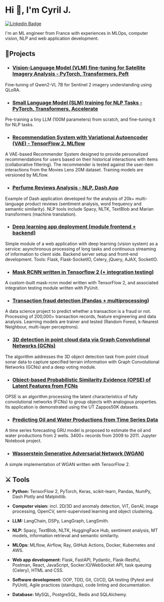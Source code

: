 <h1 align="left">Hi 👋, I'm Cyril J.</h1>

[![Linkedin Badge](https://img.shields.io/badge/LinkedIn-0077B5?style=for-the-badge&logo=linkedin&logoColor=white)](https://www.linkedin.com/in/cjuliani/)

I'm an ML engineer from France with experiences in MLOps, computer vision, NLP and web application development.

## 📕Projects

* ### [Vision-Language Model (VLM) fine-tuning for Satellite Imagery Analysis - PyTorch, Transformers, Peft](https://github.com/cjuliani/vlm-rs)
Fine-tuning of Qwen2-VL 7B for Sentinel 2 imagery understanding using QLoRA.

* ### [Small Language Model (SLM) training for NLP Tasks - PyTorch, Transformers, Accelerate](https://github.com/cjuliani/slm-builder)
Pre-training a tiny LLM (100M parameters) from scratch, and fine-tuning it for NLP tasks.

* ### [Recommendation System with Variational Autoencoder (VAE) - TensorFlow 2, MLflow](https://github.com/cjuliani/recommendation-system-vae-mlflow)
A VAE-based Recommender System designed to provide personalized recommendations for users based on their historical interactions with items (collaborative filtering). The recommender is tested against the user-item interactions from the Movies Lens 20M dataset. Training models are versioned by MLflow.
  
* ### [Perfume Reviews Analysis - NLP, Dash App](https://github.com/cjuliani/perfume-reviews-nlp-dash-app)
Example of Dash application developed for the analysis of 20k+ multi-language product reviews (sentiment analysis, word frequency and semantic similarity). NLP tools include Spacy, NLTK, TextBlob and Marian transformers (machine translation). 

* ### [Deep learning app deployment (module frontend + backend)](https://github.com/cjuliani/deep-learning-app-flask-jquery-celery-socketio-docker)
Simple module of a web application with deep learning (vision system) as a service: asynchronous processing of long tasks and continuous streaming of information to client side. Backend server setup and fromt-end development. Tools: Flask, Flask-SocketIO, Celery, jQuery, AJAX, SocketIO.

* ### [Mask RCNN written in Tensorflow 2 (+ integration testing)](https://github.com/cjuliani/Mask-RCNN-Tensorflow-2)
A custom-built mask-rcnn model written with TensorFlow 2, and associated integration testing module written with PyUnit.

* ### [Transaction fraud detection (Pandas + multiprocessing)](https://github.com/cjuliani/transaction-fraud-detection)
A data science project to predict whether a transaction is a fraud or not. Processing of 200,000+ transaction records, feature engineering and data analysis. Learning models are trainer and tested (Random Forest, k-Nearest Neighbour, multi-layer perceptrons).

* ### [3D detection in point cloud data via Graph Convolutional Networks (GCNs)](https://github.com/cjuliani/3D-object-detection-via-Graph-Convolutional-Networks)
The algorithm addresses the 3D object detection task from point cloud sonar data to capture specified terrain information with Graph Convolutional Networks (GCNs) and a deep voting module.

* ### [Object-based Probabilistic Similarity Evidence (OPSE) of Latent Features from FCNs](https://github.com/cjuliani/probabilistic-similarity-evidence-FCN)
OPSE is an algorithm processing the latent characteristics of fully convolutional networks (FCNs) to group objects with analogous properties. Its application is demonstrated using the UT Zappos50K datasets.

* ### [Predicting Oil and Water Productions from Time Series Data](https://github.com/cjuliani/oil-water-production-time-series)
A time series forecasting GRU model is proposed to estimate the oil and water productions from 2 wells. 3400+ records from 2009 to 2011. Jupyter Notebook project.

* ### [Wasserstein Generative Adversarial Network (WGAN)](https://github.com/cjuliani/Wasserstein-Generative-Adversarial-Network-TensorFlow-2)
A simple implementation of WGAN written with TensorFlow 2. 

## ⚔️ Tools
* **Python:** TensorFlow 2, PyTorch, Keras, scikit-learn, Pandas, NumPy, Dash Plotly and Matplotlib.
  
* **Computer vision:** incl. 2D/3D and anomaly detection, ViT, GenAI, image processing, OpenCV, semi-supervised learning and object clustering.

* **LLM:** LangChain, DSPy, LangGraph, LangSmith.

* **NLP:** Spacy, TextBlob, NLTK, HuggingFace Hub, sentiment analysis, MT models, information retrieval and semantic similarity.

* **MLOps:** MLflow, Airflow, Ray, GitHub Actions, Docker, Kubernetes and AWS.
  
* **Web app development:** Flask, FastAPI, Pydantic, Flask-Restful, Postman, React, JavaScript, Socker.IO/WebSocket API, task queuing (Celery), HTML and CSS. 

* **Software development:** OOP, TDD, Git, CI/CD, QA testing (Pytest and PyUnit), Agile practices (standups), code linting and documentation.

* **Database:** MySQL, PostgreSQL, Redis and SQLAlchemy.
